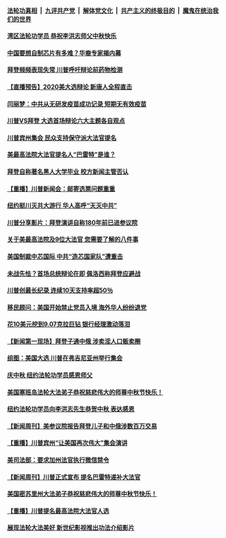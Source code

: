 

####  [法轮功真相](../../../../basic/blob/master/README.md?t=09281831) &nbsp;|&nbsp; [九评共产党](../../../../9ping.md/blob/master/README.md?t=09281831) &nbsp;|&nbsp; [解体党文化](../../../../jtdwh.md/blob/master/README.md?t=09281831)  &nbsp;|&nbsp; [共产主义的终极目的](../../../../gczydzjmd.md/blob/master/README.md?t=09281831) &nbsp;|&nbsp; [魔鬼在统治我们的世界](../../../../mgztzwmdsj.md/blob/master/README.md?t=09281831) 

#### [湾区法轮功学员 恭祝李洪志师父中秋快乐](../pages/prog203/a102950768.md?t=09281831) 

#### [中国要想自制芯片有多难？华裔专家揭内幕](../pages/prog203/a102950695.md?t=09281831) 

#### [拜登频频表现失常 川普呼吁辩论前药物检测](../pages/prog203/a102950598.md?t=09281831) 

#### [【直播预告】2020美大选辩论 新唐人全程直击](../pages/prog203/a102950601.md?t=09281831) 

#### [闫丽梦：中共从无研发疫苗成功记录 短期无有效疫苗](../pages/prog203/a102950479.md?t=09281831) 

#### [川普VS拜登 大选首场辩论六大主题各自观点](../pages/prog203/a102950550.md?t=09281831) 

#### [川普宾州集会 民众支持保守派大法官提名](../pages/prog203/a102950537.md?t=09281831) 

#### [美最高法院大法官提名人“巴雷特”是谁？](../pages/prog203/a102950540.md?t=09281831) 

#### [拜登自称著名黑人大学毕业 校方新闻主管否认](../pages/prog203/a102950525.md?t=09281831) 

#### [【重播】川普新闻会：邮寄选票问题重重](../pages/prog203/a102950519.md?t=09281831) 

#### [纽约挺川灭共大游行 华人高呼“天灭中共”](../pages/prog203/a102950514.md?t=09281831) 

#### [川普分享影片：拜登演讲自称180年前已进参议院](../pages/prog203/a102950509.md?t=09281831) 

#### [关于美最高法院及9位大法官 您需要了解的八件事](../pages/prog203/a102950449.md?t=09281831) 

#### [美国制裁中芯国际 中共“造芯国家队”遭重击](../pages/prog203/a102950433.md?t=09281831) 

#### [未战先怯？首场总统辩论在即 佩洛西称拜登应避战](../pages/prog203/a102949742.md?t=09281831) 

#### [川普创最长纪录 连续10天支持率超50％](../pages/prog203/a102949735.md?t=09281831) 

#### [移民顾问：美国开始禁止党员入境 海外华人纷纷退党](../pages/prog203/a102950291.md?t=09281831) 

#### [花10美元挖到9.07克拉巨钻 银行经理激动落泪](../pages/prog203/a102950341.md?t=09281831) 

#### [【新闻第一现场】拜登子通中俄 涉卖淫人口贩卖圈](../pages/prog203/a102950325.md?t=09281831) 

#### [组图：美国大选 川普在弗吉尼亚州举行集会](../pages/prog203/a102950183.md?t=09281831) 

#### [庆中秋 纽约法轮功学员感恩师父](../pages/prog203/a102950020.md?t=09281831) 

#### [美国塞班岛法轮大法弟子恭祝慈悲伟大的师尊中秋节快乐！](../pages/prog203/a102950038.md?t=09281831) 

#### [纽约法轮功学员向李洪志先生恭贺中秋 表达感恩](../pages/prog203/a102950265.md?t=09281831) 

#### [【新闻周刊】美参议院报告拜登儿子和中俄涉数百万交易](../pages/prog203/a102950118.md?t=09281831) 

#### [【重播】川普宾州“让美国再次伟大”集会演讲](../pages/prog203/a102950100.md?t=09281831) 

#### [美司法部：要求加州法官执行微信禁令](../pages/prog203/a102950055.md?t=09281831) 

#### [【新闻周刊】川普正式宣布 提名巴雷特递补大法官](../pages/prog203/a102950069.md?t=09281831) 

#### [美国密苏里州大法弟子恭祝慈悲伟大的师尊中秋节快乐！](../pages/prog203/a102950032.md?t=09281831) 

#### [【重播】川普提名最高法院大法官人选](../pages/prog203/a102949967.md?t=09281831) 

#### [展现法轮大法美好 新世纪影视推出功法介绍影片](../pages/prog203/a102949851.md?t=09281831) 

